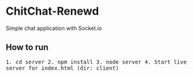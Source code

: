 # ChitChat-Renewd

Simple chat application with Socket.io

## How to run
<kbd>
<kbd>1. cd server</kbd>
<kbd>2. npm install</kbd>
<kbd>3. node server</kbd>
  <kbd>4. Start live server for index.html (dir: client)</kbd>
</kbd>
